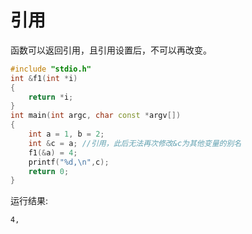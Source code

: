 # 引用

函数可以返回引用，且引用设置后，不可以再改变。

```c++
#include "stdio.h"
int &f1(int *i)
{
    return *i;
}
int main(int argc, char const *argv[])
{
    int a = 1, b = 2;
    int &c = a; //引用，此后无法再次修改&c为其他变量的别名
    f1(&a) = 4;
    printf("%d,\n",c);
    return 0;
}
```

运行结果:

```shell
4,
```
